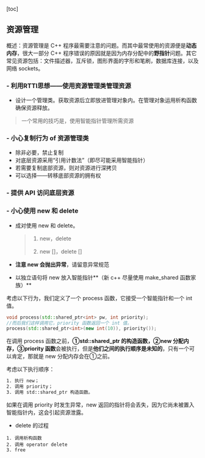 [toc]

## 资源管理

概述：资源管理是 C++ 程序最需要注意的问题。而其中最常使用的资源便是**动态内存**，很大一部分
C++ 程序错误的原因就是因为内存分配中的**野指针**问题。其它常见资源包括：文件描述器，互斥锁，图形界面的字形和笔刷，数据库连接，以及网络 sockets。

### - 利用**RTTI**思想——使用资源管理类管理资源

- 设计一个管理类。获取资源后立即放进管理对象内。在管理对象运用析构函数确保资源释放。

> 一个常用的技巧是，使用智能指针管理所需资源

### - 小心复制行为 of 资源管理类

- 除非必要，禁止复制
- 对底层资源采用“引用计数法”（即尽可能采用智能指针）
- 若需要复制底部资源，则对资源进行深拷贝
- 可以选择——转移底部资源的拥有权

### - 提供 API 访问底层资源

### - 小心使用 new 和 delete

- 成对使用 new 和 delete。

    > 1. new，delete
    >
    > 2. new []，delete []

- **注意 new 会抛出异常**，请留意异常规范

- 以独立语句将 new 放入智能指针**（新 c++ 尽量使用 make_shared 函数家族）**

考虑以下行为，我们定义了一个 process 函数，它接受一个智能指针和一个 int 值。

~~~c++
void process(std::shared_ptr<int> pw, int priority);
//而后我们这样调用它，priority 函数返回一个 int 值。
process(std::shared_ptr<int>(new int(10)), priority());
~~~

在调用 process 函数之前，**①std::shared_ptr 的构造函数，②new 分配内存，③priority 函数**会被执行，但是**他们之间的执行顺序是未知的**，只有一个可以肯定，那就是 new 分配内存会在①之前。

考虑以下执行顺序：

```txt
1. 执行 new；
2. 调用 priority；
3. 调用 std::shared_ptr 构造函数。
```

如果在调用 priority 时发生异常，new 返回的指针将会丢失，因为它尚未被置入智能指针内，这会引起资源泄露。

- delete 的过程

```text
1. 调用析构函数
2. 调用 operator delete
3. free
```



